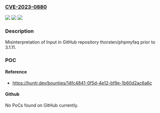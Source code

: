 ### [CVE-2023-0880](https://cve.mitre.org/cgi-bin/cvename.cgi?name=CVE-2023-0880)
![](https://img.shields.io/static/v1?label=Product&message=thorsten%2Fphpmyfaq&color=blue)
![](https://img.shields.io/static/v1?label=Version&message=unspecified%3C%203.1.11%20&color=brighgreen)
![](https://img.shields.io/static/v1?label=Vulnerability&message=CWE-115%20Misinterpretation%20of%20Input&color=brighgreen)

### Description

Misinterpretation of Input in GitHub repository thorsten/phpmyfaq prior to 3.1.11.

### POC

#### Reference
- https://huntr.dev/bounties/14fc4841-0f5d-4e12-bf9e-1b60d2ac6a6c

#### Github
No PoCs found on GitHub currently.

